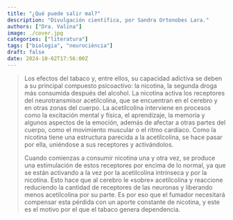 ```yaml
---
title: "¿Qué puede salir mal?"
description: "Divulgación científica, por Sandra Ortonobes Lara."
authors: ["Dra. Valina"]
image: ./cover.jpg
categories: ["literatura"]
tags: ["biologia", "neurociència"]
draft: false
date: 2024-10-02T17:56:00Z
---
```


> Los efectos del tabaco y, entre ellos, su capacidad adictiva se deben a su principal compuesto psicoactivo: la nicotina, la segunda droga más consumida después del alcohol. La nicotina activa los receptores del neurotransmisor acetilcolina, que se encuentran en el cerebro y en otras zonas del cuerpo. La acetilcolina interviene en procesos como la excitación mental y física, el aprendizaje, la memoria y algunos aspectos de la emoción, además de afectar a otras partes del cuerpo, como el movimiento muscular o el ritmo cardíaco. Como la nicotina tiene una estructura parecida a la acetilcolina, se hace pasar por ella, uniéndose a sus receptores y activándolos.<p>
Cuando comienzas a consumir nicotina una y otra vez, se produce una estimu­lación de estos receptores por encima de lo normal, ya que se están activando a la vez por la acetilcolina intrínseca y por la nicotina. Esto hace que al cerebro le «sobre» acetilcolina y reaccione reduciendo la cantidad de receptores de las neuronas y liberando menos acetilcolina por su parte. Es por eso que el fumador necesitará compensar esta pérdida con un aporte constante de nicotina, y este es el motivo por el que el tabaco genera dependencia.

